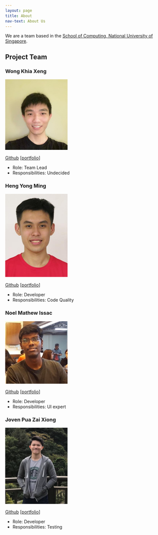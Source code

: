 ```yaml
---
layout: page
title: About
nav-text: About Us
---
```


We are a team based in the [School of Computing, National University of Singapore](http://www.comp.nus.edu.sg).

## Project Team


### Wong Khia Xeng

<img src="images/khiaxeng.png" width="200px">

[Github](https://github.com/khiaxeng)
[[portfolio](team/khiaxeng.md)]

* Role: Team Lead
* Responsibilities: Undecided

### Heng Yong Ming

<img src="images/hengyongming.png" width="200px">

[Github](https://github.com/hengyongming)
[[portfolio](team/yongming.md)]

* Role: Developer
* Responsibilities: Code Quality

### Noel Mathew Issac
<img src="images/noelmathewisaac.png" width="200px">

[Github](https://github.com/noelmathewisaac)
[[portfolio](team/noel.md)]

* Role: Developer
* Responsibilities: UI expert

### Joven Pua Zai Xiong

<img src="images/csmortal.png" width="200px">

[Github](https://github.com/CSmortal)
[[portfolio](team/jovenpua.md)]

* Role: Developer
* Responsibilities: Testing

